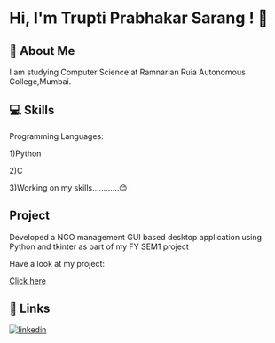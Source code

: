 
# Hi, I'm Trupti Prabhakar Sarang ! 👋




## 🚀 About Me
I am studying Computer Science at Ramnarian Ruia Autonomous College,Mumbai.



## 💻 Skills
Programming Languages:

1)Python

2)C

3)Working on my skills............😊


## Project 
Developed a NGO management GUI based desktop application using Python and tkinter
as part of my FY SEM1 project 

Have a look at my project:

[Click here](https://github.com/truptisarang/NGO-management.git)


## 🔗 Links

[![linkedin](https://img.shields.io/badge/linkedin-0A66C2?style=for-the-badge&logo=linkedin&logoColor=white)](https://www.linkedin.com/in/trupti-sarang-138240248)


